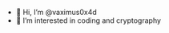 - 👋 Hi, I’m @vaximus0x4d
- 👀 I’m interested in coding and cryptography

<!---
vaximus0x4d/vaximus0x4d is a ✨ special ✨ repository because its `README.md` (this file) appears on your GitHub profile.
You can click the Preview link to take a look at your changes.
--->
